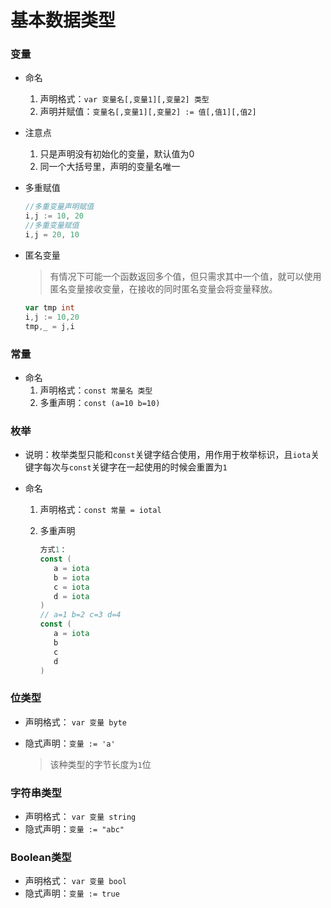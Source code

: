 # 基本数据类型

### 变量

- 命名

  1. 声明格式：`var 变量名[,变量1][,变量2] 类型`
  2. 声明并赋值：`变量名[,变量1][,变量2] := 值[,值1][,值2]`

- 注意点

  1. 只是声明没有初始化的变量，默认值为0
  2. 同一个大括号里，声明的变量名唯一

- 多重赋值

  ```go
  //多重变量声明赋值
  i,j := 10, 20
  //多重变量赋值
  i,j = 20, 10
  ```

- 匿名变量

  > 有情况下可能一个函数返回多个值，但只需求其中一个值，就可以使用匿名变量接收变量，在接收的同时匿名变量会将变量释放。

  ```go
  var tmp int
  i,j := 10,20
  tmp,_ = j,i
  ```

### 常量

- 命名
  1. 声明格式：`const 常量名 类型`
  2. 多重声明：`const (a=10 b=10)`

### 枚举

- 说明：枚举类型只能和`const`关键字结合使用，用作用于枚举标识，且`iota`关键字每次与`const`关键字在一起使用的时候会重置为`1`

- 命名

  1. 声明格式：`const 常量 = iotal`

  2. 多重声明

     ```go
     方式1：
     const (
     	a = iota
     	b = iota
     	c = iota
     	d = iota
     )
     // a=1 b=2 c=3 d=4
     const (
     	a = iota
     	b
     	c
     	d
     )
     ```

### 位类型

- 声明格式： `var 变量 byte`

- 隐式声明：`变量 := 'a'`

  > 该种类型的字节长度为`1`位

### 字符串类型

- 声明格式： `var 变量 string`
- 隐式声明：`变量 := "abc"`

### Boolean类型

- 声明格式： `var 变量 bool`
- 隐式声明：`变量 := true`